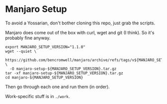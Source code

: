 # Manjaro Setup

To avoid a Yossarian, don't bother cloning this repo, just grab the scripts.

Manjaro does come out of the box with curl, wget and git (I think). So it's probably fine anyway.

```shell
export MANJARO_SETUP_VERSION="1.1.0"
wget --quiet \
  https://github.com/bencromwell/manjaro/archive/refs/tags/v${MANJARO_SETUP_VERSION}.tar.gz \
  -O manjaro-setup-${MANJARO_SETUP_VERSION}.tar.gz
tar -xf manjaro-setup-${MANJARO_SETUP_VERSION}.tar.gz
cd manjaro-${MANJARO_SETUP_VERSION}
```

Then go through each one and run them (in order).

Work-specific stuff is in `./work`.
